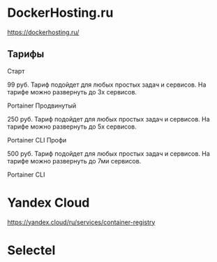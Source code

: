 # DockerHosting.ru
https://dockerhosting.ru/

## Тарифы
Старт

99 руб.
Тариф подойдет для любых простых задач и сервисов. На тарифе можно развернуть до 3х сервисов.

Portainer
Продвинутый

250 руб.
Тариф подойдет для любых простых задач и сервисов. На тарифе можно развернуть до 5х сервисов.

Portainer
CLI
Профи

500 руб.
Тариф подойдет для любых простых задач и сервисов. На тарифе можно развернуть до 7ми сервисов.

Portainer
CLI

# Yandex Cloud
https://yandex.cloud/ru/services/container-registry

# Selectel
